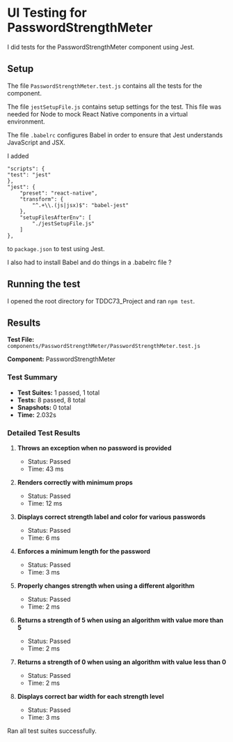 # UI Testing for PasswordStrengthMeter
I did tests for the PasswordStrengthMeter component using Jest.

## Setup
The file ``PasswordStrengthMeter.test.js`` contains all the tests for the component.

The file ``jestSetupFile.js`` contains setup settings for the test. This file was needed for Node to mock React Native components in a virtual environment.

The file ``.babelrc`` configures Babel in order to ensure that Jest understands JavaScript and JSX.

I added
```
"scripts": {
"test": "jest"
},
"jest": {
    "preset": "react-native",
    "transform": {
        "^.+\\.(js|jsx)$": "babel-jest"
    },
    "setupFilesAfterEnv": [
        "./jestSetupFile.js"
    ]
},
```
to ``package.json`` to test using Jest.

I also had to install Babel and do things in a .babelrc file ?

## Running the test
I opened the root directory for TDDC73_Project and ran ``npm test``.

## Results

**Test File:** `components/PasswordStrengthMeter/PasswordStrengthMeter.test.js`

**Component:** PasswordStrengthMeter

### Test Summary
- **Test Suites:** 1 passed, 1 total
- **Tests:** 8 passed, 8 total
- **Snapshots:** 0 total
- **Time:** 2.032s

### Detailed Test Results

1. **Throws an exception when no password is provided**
   - Status: Passed
   - Time: 43 ms

2. **Renders correctly with minimum props**
   - Status: Passed
   - Time: 12 ms

3. **Displays correct strength label and color for various passwords**
   - Status: Passed
   - Time: 6 ms

4. **Enforces a minimum length for the password**
   - Status: Passed
   - Time: 3 ms

5. **Properly changes strength when using a different algorithm**
   - Status: Passed
   - Time: 2 ms

6. **Returns a strength of 5 when using an algorithm with value more than 5**
   - Status: Passed
   - Time: 2 ms

7. **Returns a strength of 0 when using an algorithm with value less than 0**
   - Status: Passed
   - Time: 2 ms

8. **Displays correct bar width for each strength level**
   - Status: Passed
   - Time: 3 ms

Ran all test suites successfully.
